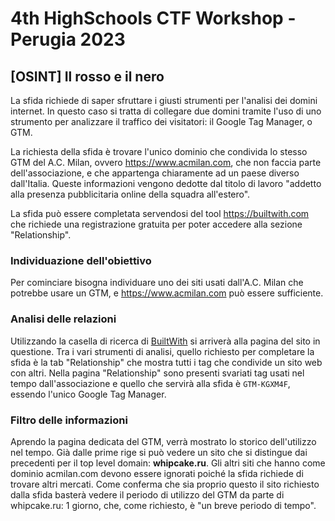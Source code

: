 # 4th HighSchools CTF Workshop - Perugia 2023

## [OSINT] Il rosso e il nero

La sfida richiede di saper sfruttare i giusti strumenti per l'analisi dei domini internet. In questo caso si tratta di collegare due domini tramite l'uso di uno strumento per analizzare il traffico dei visitatori: il Google Tag Manager, o GTM.

La richiesta della sfida è trovare l'unico dominio che condivida lo stesso GTM del A.C. Milan, ovvero https://www.acmilan.com, che non faccia parte dell'associazione, e che appartenga chiaramente ad un paese diverso dall'Italia. Queste informazioni vengono dedotte dal titolo di lavoro "addetto alla presenza pubblicitaria online della squadra all'estero".

La sfida può essere completata servendosi del tool https://builtwith.com che richiede una registrazione gratuita per poter accedere alla sezione "Relationship".

### Individuazione dell'obiettivo

Per cominciare bisogna individuare uno dei siti usati dall'A.C. Milan che potrebbe usare un GTM, e https://www.acmilan.com può essere sufficiente.

### Analisi delle relazioni

Utilizzando la casella di ricerca di [BuiltWith](https://builtwith.com/) si arriverà alla pagina del sito in questione. Tra i vari strumenti di analisi, quello richiesto per completare la sfida è la tab "Relationship" che mostra tutti i tag che condivide un sito web con altri.
Nella pagina "Relationship" sono presenti svariati tag usati nel tempo dall'associazione e quello che servirà alla sfida è `GTM-KGXM4F`, essendo l'unico Google Tag Manager.

### Filtro delle informazioni

Aprendo la pagina dedicata del GTM, verrà mostrato lo storico dell'utilizzo nel tempo. Già dalle prime rige si può vedere un sito che si distingue dai precedenti per il top level domain: **whipcake.ru**. Gli altri siti che hanno come dominio acmilan.com devono essere ignorati poiché la sfida richiede di trovare altri mercati. Come conferma che sia proprio questo il sito richiesto dalla sfida basterà vedere il periodo di utilizzo del GTM da parte di whipcake.ru: 1 giorno, che, come richiesto, è "un breve periodo di tempo".
